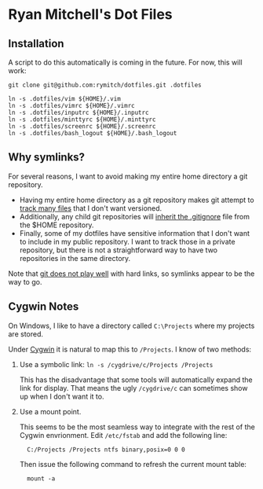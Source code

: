 # Ryan Mitchell's Dot Files

## Installation

A script to do this automatically is coming in the future.
For now, this will work:

    git clone git@github.com:rymitch/dotfiles.git .dotfiles

    ln -s .dotfiles/vim ${HOME}/.vim
    ln -s .dotfiles/vimrc ${HOME}/.vimrc
    ln -s .dotfiles/inputrc ${HOME}/.inputrc
    ln -s .dotfiles/minttyrc ${HOME}/.minttyrc
    ln -s .dotfiles/screenrc ${HOME}/.screenrc
    ln -s .dotfiles/bash_logout ${HOME}/.bash_logout

## Why symlinks?

For several reasons, I want to avoid making my entire home
directory a git repository.

* Having my entire home directory as a git repository makes
  git attempt to [track many files](http://www.charlietanksley.net/philtex/dotfiles-and-git/)
  that I don't want versioned.
* Additionally, any child git repositories will
  [inherit the .gitignore](http://www.charlietanksley.net/philtex/dotfiles-and-git-take-2/)
  file from the $HOME repository.
* Finally, some of my dotfiles have sensitive information
  that I don't want to include in my public repository. I
  want to track those in a private repository, but there is
  not a straightforward way to have two repositories in the
  same directory.

Note that [git does not play well](http://stackoverflow.com/questions/3729278/git-and-hard-links)
with hard links, so symlinks appear to be the way to go.

## Cygwin Notes

On Windows, I like to have a directory called `C:\Projects`
where my projects are stored.

Under [Cygwin](http://www.cygwin.com/) it is natural to map
this to `/Projects`. I know of two methods:

1. Use a symbolic link: `ln -s /cygdrive/c/Projects /Projects`

   This has the disadvantage that some tools will automatically
   expand the link for display. That means the ugly `/cygdrive/c`
   can sometimes show up when I don't want it to.

2. Use a mount point.

   This seems to be the most seamless way to integrate with
   the rest of the Cygwin envrionment. Edit `/etc/fstab` and
   add the following line:

         C:/Projects /Projects ntfs binary,posix=0 0 0

   Then issue the following command to refresh the current
   mount table:

         mount -a
